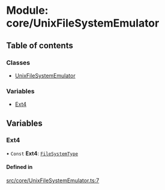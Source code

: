 # Module: core/UnixFileSystemEmulator

## Table of contents

### Classes

- [UnixFileSystemEmulator](../wiki/core.UnixFileSystemEmulator.UnixFileSystemEmulator)

### Variables

- [Ext4](../wiki/core.UnixFileSystemEmulator#ext4)

## Variables

### Ext4

• `Const` **Ext4**: [`FileSystemType`](../wiki/types.FileSystemType.FileSystemType)

#### Defined in

[src/core/UnixFileSystemEmulator.ts:7](https://github.com/LucEnden/unix-terminal-emulator/blob/45db79d/src/core/UnixFileSystemEmulator.ts#L7)
